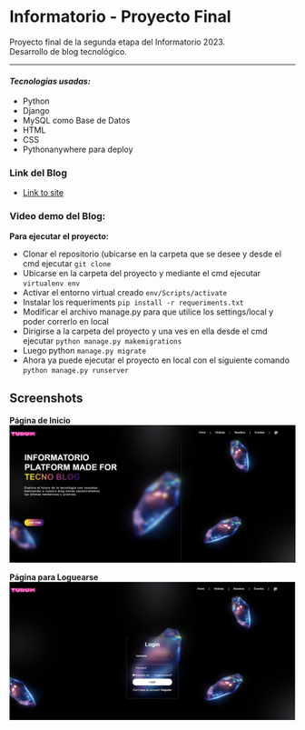 
# Informatorio - Proyecto Final
Proyecto final de la segunda etapa del Informatorio 2023.  
    Desarrollo de blog tecnológico. 

---

#### *Tecnologías usadas:*
-  Python
-  Django
-  MySQL como Base de Datos
-  HTML
-  CSS
-  Pythonanywhere para deploy

### Link del Blog
* [Link to site]()

### Video demo del Blog:


**Para ejecutar el proyecto:**

- Clonar el repositorio (ubicarse en la carpeta que se desee y desde el cmd ejecutar `git clone`
- Ubicarse en la carpeta del proyecto y mediante el cmd ejecutar `virtualenv env`
- Activar el entorno virtual creado `env/Scripts/activate`
- Instalar los requeriments `pip install -r requeriments.txt`
- Modificar el archivo manage.py para que utilice los settings/local y poder correrlo en local
- Dirigirse a la carpeta del proyecto y una ves en ella desde el cmd ejecutar `python manage.py makemigrations`
- Luego python `manage.py migrate` 
- Ahora ya puede ejecutar el proyecto en local con el siguiente comando `python manage.py runserver`






## Screenshots

**Página de Inicio**
  ![AppScreenshot](https://raw.githubusercontent.com/priscibercheni/Final_Project/main/Screenshot_1.png)

**Página para Loguearse**
  ![App Screenshot](https://raw.githubusercontent.com/priscibercheni/Final_Project/main/Screenshot_2.png)
